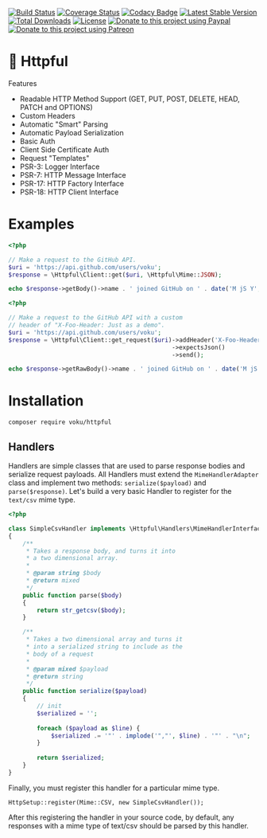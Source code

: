 [![Build Status](https://travis-ci.org/voku/httpful.svg?branch=master)](https://travis-ci.org/voku/httpful)
[![Coverage Status](https://coveralls.io/repos/github/voku/httpful/badge.svg?branch=master)](https://coveralls.io/github/voku/httpful?branch=master)
[![Codacy Badge](https://api.codacy.com/project/badge/Grade/5882e37a6cd24f6c9d1cf70a08064146)](https://www.codacy.com/app/voku/httpful)
[![Latest Stable Version](https://poser.pugx.org/voku/httpful/v/stable)](https://packagist.org/packages/voku/httpful) 
[![Total Downloads](https://poser.pugx.org/voku/httpful/downloads)](https://packagist.org/packages/voku/httpful) 
[![License](https://poser.pugx.org/voku/arrayy/license)](https://packagist.org/packages/voku/arrayy)
[![Donate to this project using Paypal](https://img.shields.io/badge/paypal-donate-yellow.svg)](https://www.paypal.me/moelleken)
[![Donate to this project using Patreon](https://img.shields.io/badge/patreon-donate-yellow.svg)](https://www.patreon.com/voku)

# 📯 Httpful

Features

 - Readable HTTP Method Support (GET, PUT, POST, DELETE, HEAD, PATCH and OPTIONS)
 - Custom Headers
 - Automatic "Smart" Parsing
 - Automatic Payload Serialization
 - Basic Auth
 - Client Side Certificate Auth
 - Request "Templates"
 - PSR-3: Logger Interface
 - PSR-7: HTTP Message Interface
 - PSR-17: HTTP Factory Interface
 - PSR-18: HTTP Client Interface

# Examples

```php
<?php

// Make a request to the GitHub API.
$uri = 'https://api.github.com/users/voku';
$response = \Httpful\Client::get($uri, \Httpful\Mime::JSON);

echo $response->getBody()->name . ' joined GitHub on ' . date('M jS Y', strtotime($response->getBody()->created_at)) . "\n";
```

```php
<?php

// Make a request to the GitHub API with a custom
// header of "X-Foo-Header: Just as a demo".
$uri = 'https://api.github.com/users/voku';
$response = \Httpful\Client::get_request($uri)->addHeader('X-Foo-Header', 'Just as a demo')
                                              ->expectsJson()
                                              ->send();

echo $response->getRawBody()->name . ' joined GitHub on ' . date('M jS Y', strtotime($response->getRawBody()->created_at)) . "\n";
```

# Installation

```shell
composer require voku/httpful
```

## Handlers

Handlers are simple classes that are used to parse response bodies and serialize request payloads.  All Handlers must extend the `MimeHandlerAdapter` class and implement two methods: `serialize($payload)` and `parse($response)`.  Let's build a very basic Handler to register for the `text/csv` mime type.

```php
<?php

class SimpleCsvHandler implements \Httpful\Handlers\MimeHandlerInterface
{
    /**
     * Takes a response body, and turns it into 
     * a two dimensional array.
     *
     * @param string $body
     * @return mixed
     */
    public function parse($body)
    {
        return str_getcsv($body);
    }

    /**
     * Takes a two dimensional array and turns it
     * into a serialized string to include as the 
     * body of a request
     *
     * @param mixed $payload
     * @return string
     */
    public function serialize($payload)
    {
        // init
        $serialized = '';
        
        foreach ($payload as $line) {
            $serialized .= '"' . implode('","', $line) . '"' . "\n";
        }
        
        return $serialized;
    }
}
```

Finally, you must register this handler for a particular mime type.

```
HttpSetup::register(Mime::CSV, new SimpleCsvHandler());
```

After this registering the handler in your source code, by default, any responses with a mime type of text/csv should be parsed by this handler.

